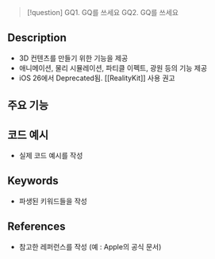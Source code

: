 >[!question]
>GQ1. GQ를 쓰세요
>GQ2. GQ를 쓰세요

## Description
- 3D 컨텐츠를 만들기 위한 기능을 제공
- 애니메이션, 물리 시뮬레이션, 파티클 이펙트, 광원 등의 기능 제공
- iOS 26에서 Deprecated됨. [[RealityKit]] 사용 권고

## 주요 기능


## 코드 예시
+ 실제 코드 예시를 작성

## Keywords
+ 파생된 키워드들을 작성

## References
- 참고한 레퍼런스를 작성 (예 : Apple의 공식 문서)

